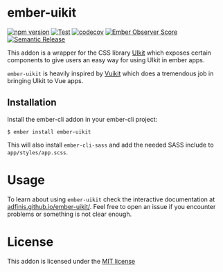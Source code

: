 # ember-uikit

[![npm version](https://badge.fury.io/js/ember-uikit.svg)](https://www.npmjs.com/package/ember-uikit)
[![Test](https://github.com/adfinis/ember-uikit/actions/workflows/ci.yml/badge.svg)](https://github.com/adfinis/ember-uikit/actions/workflows/ci.yml)
[![codecov](https://codecov.io/gh/adfinis/ember-uikit/branch/main/graph/badge.svg)](https://codecov.io/gh/adfinis/ember-uikit)
[![Ember Observer Score](https://emberobserver.com/badges/ember-uikit.svg)](https://emberobserver.com/addons/ember-uikit)
[![Semantic Release](https://img.shields.io/badge/%20%20%F0%9F%93%A6%F0%9F%9A%80-semantic--release-e10079.svg)](https://semantic-release.gitbook.io/)

This addon is a wrapper for the CSS library [UIkit](https://getuikit.com/)
which exposes certain components to give users an easy way for using UIkit in
ember apps.

`ember-uikit` is heavily inspired by [Vuikit](https://github.com/vuikit/vuikit) which does a tremendous job in bringing UIkit to Vue apps.

## Installation

Install the ember-cli addon in your ember-cli project:

```shell
$ ember install ember-uikit
```

This will also install `ember-cli-sass` and add the needed SASS include to `app/styles/app.scss`.

# Usage

To learn about using `ember-uikit` check the interactive documentation at
[adfinis.github.io/ember-uikit/](https://adfinis.github.io/ember-uikit/). Feel free
to open an issue if you encounter problems or something is not clear enough.

# License

This addon is licensed under the [MIT license](http://www.opensource.org/licenses/mit-license.php)
